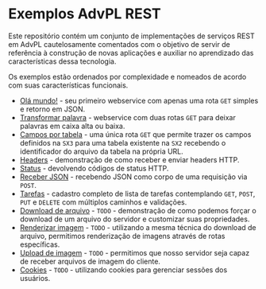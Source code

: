 # Exemplos AdvPL REST

Este repositório contém um conjunto de implementações de serviços REST em AdvPL
cautelosamente comentados com o objetivo de servir de referência à construção
de novas aplicações e auxiliar no aprendizado das características dessa tecnologia.

Os exemplos estão ordenados por complexidade e nomeados de acordo com suas
características funcionais.

- [Olá mundo!](./01.ola_mundo.apw) - seu primeiro webservice com apenas uma rota `GET` simples e retorno em JSON.
- [Transformar palavra](./02.transformar_palavra.apw) - webservice com duas rotas `GET` para deixar palavras em caixa alta ou baixa.
- [Campos por tabela](./03.campos_por_tabela.apw) - uma única rota `GET` que permite trazer os campos definidos na `SX3` para uma tabela existente na `SX2` recebendo o identificador do arquivo da tabela na própria URL.
- [Headers](./04.headers.apw) - demonstração de como receber e enviar headers HTTP.
- [Status](./05.status.apw) - devolvendo códigos de status HTTP.
- [Receber JSON](./06.receber_json.apw) - recebendo JSON como corpo de uma requisição via `POST`.
- [Tarefas](./07.tarefas.apw) - cadastro completo de lista de tarefas contemplando `GET`, `POST`,
`PUT` e `DELETE` com múltiplos caminhos e validações.
- [Download de arquivo](./07.download_de_arquivo.apw) - `TODO` - demonstração de como podemos forçar o download de
um arquivo do servidor e customizar suas propriedades.
- [Renderizar imagem](./08.renderizar_imagem.apw) - `TODO` - utilizando a mesma técnica do download de arquivo, permitimos
renderização de imagens através de rotas específicas.
- [Upload de imagem](./09.upload_de_imagem.apw) - `TODO` - permitimos que nosso servidor seja capaz de receber
arquivos de imagem do cliente.
- [Cookies](./10.cookies.apw) - `TODO` - utilizando cookies para gerenciar sessões dos usuários.

